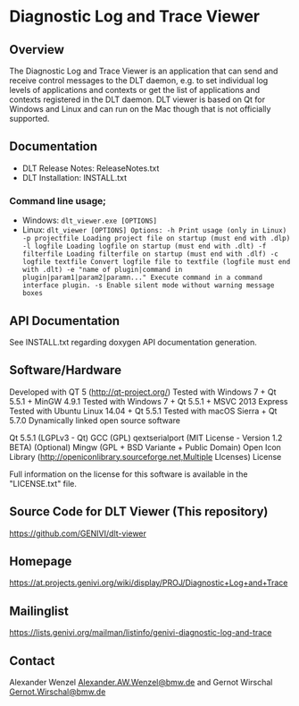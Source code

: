 
# Diagnostic Log and Trace Viewer

## Overview

The Diagnostic Log and Trace Viewer is an application that can send and receive control messages to the DLT daemon, e.g. to set individual log levels of applications and contexts or get the list of applications and contexts registered in the DLT daemon. DLT viewer is based on Qt for Windows and Linux and can run on the Mac though that is not officially supported.

## Documentation

+ DLT Release Notes: ReleaseNotes.txt
+ DLT Installation: INSTALL.txt

### Command line usage;

+ Windows: `dlt_viewer.exe [OPTIONS]`
+ Linux: ```dlt_viewer [OPTIONS] Options: -h Print usage (only in Linux) -p projectfile Loading project file on startup (must end with .dlp) -l logfile Loading logfile on startup (must end with .dlt) -f filterfile Loading filterfile on startup (must end with .dlf) -c logfile textfile Convert logfile file to textfile (logfile must end with .dlt) -e "name of plugin|command in plugin|param1|param2|paramn..." Execute command in a command interface plugin. -s Enable silent mode without warning message boxes```

## API Documentation

See INSTALL.txt regarding doxygen API documentation generation.

## Software/Hardware

Developed with QT 5 (http://qt-project.org/)
Tested with Windows 7 + Qt 5.5.1 + MinGW 4.9.1
Tested with Windows 7 + Qt 5.5.1 + MSVC 2013 Express
Tested with Ubuntu Linux 14.04 + Qt 5.5.1
Tested with macOS Sierra + Qt 5.7.0
Dynamically linked open source software

Qt 5.5.1 (LGPLv3 - Qt)
GCC (GPL)
qextserialport (MIT License - Version 1.2 BETA)
(Optional) Mingw (GPL + BSD Variante + Public Domain)
Open Icon Library (http://openiconlibrary.sourceforge.net,Multiple LIcenses)
License

Full information on the license for this software is available in the "LICENSE.txt" file.

## Source Code for DLT Viewer (This repository)

https://github.com/GENIVI/dlt-viewer

## Homepage

https://at.projects.genivi.org/wiki/display/PROJ/Diagnostic+Log+and+Trace

## Mailinglist

https://lists.genivi.org/mailman/listinfo/genivi-diagnostic-log-and-trace

## Contact

Alexander Wenzel Alexander.AW.Wenzel@bmw.de and Gernot Wirschal Gernot.Wirschal@bmw.de
